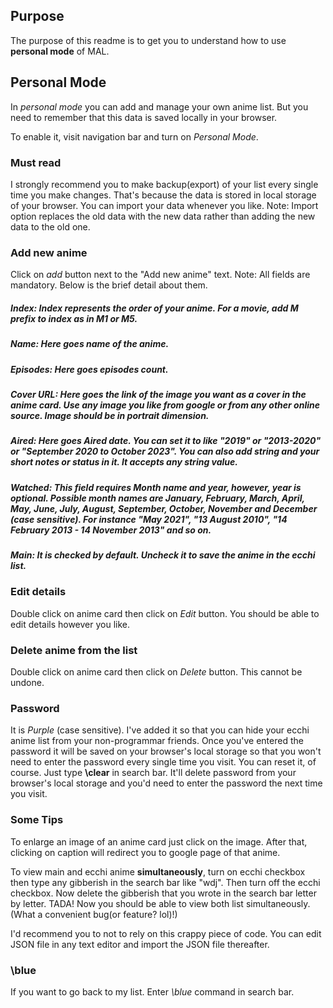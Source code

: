 ## Purpose
The purpose of this readme is to get you to understand how to use **personal mode** of MAL.

## Personal Mode 
In _personal mode_ you can add and manage your own anime list. But you need to remember that this data is saved locally in your browser.

To enable it, visit navigation bar and turn on _Personal Mode_.

### Must read 
I strongly recommend you to make backup(export) of your list every single time you make changes. That's because the data is stored in local storage of your browser. You can import your data whenever you like. Note: Import option replaces the old data with the new data rather than adding the new data to the old one.

### Add new anime 
Click on _add_ button next to the "Add new anime" text. Note: All fields are mandatory. Below is the brief detail about them.

##### Index: Index represents the order of your anime. For a movie, add _M_ prefix to index as in _M1_ or _M5_.

##### Name: Here goes name of the anime.

##### Episodes: Here goes episodes count.

##### Cover URL: Here goes the link of the image you want as a cover in the anime card. Use any image you like from google or from any other online source. Image should be in portrait dimension.

##### Aired: Here goes Aired date. You can set it to like "2019" or "2013-2020" or "September 2020 to October 2023". You can also add string and your short notes or status in it. It accepts any string value.

##### Watched: This field requires Month name and year, however, year is optional. Possible month names are _January, February, March, April, May, June, July, August, September, October, November and December_ (case sensitive). For instance _"May 2021"_, _"13 August 2010"_, _"14 February 2013 - 14 November 2013"_ and so on.

##### Main: It is checked by default. Uncheck it to save the anime in the _ecchi_ list.



### Edit details
Double click on anime card then click on _Edit_ button. You should be able to edit details however you like.

### Delete anime from the list
Double click on anime card then click on _Delete_ button. This cannot be undone.

### Password
It is _Purple_ (case sensitive). I've added it so that you can hide your ecchi anime list from your non-programmar friends. Once you've entered the password it will be saved on your browser's local storage so that you won't need to enter the password every single time you visit. 
You can reset it, of course. Just type **\clear** in search bar. It'll delete password from your browser's local storage and you'd need to enter the password the next time you visit.

### Some Tips
To enlarge an image of an anime card just click on the image. After that, clicking on caption will redirect you to google page of that anime.

To view main and ecchi anime **simultaneously**, turn on ecchi checkbox then type any gibberish in the search bar like "wdj". Then turn off the ecchi checkbox. Now delete the gibberish that you wrote in the search bar letter by letter. TADA! Now you should be able to view both list simultaneously. (What a convenient bug(or feature? lol)!)

I'd recommend you to not to rely on this crappy piece of code. You can edit JSON file in any text editor and import the JSON file thereafter.

### \blue 
If you want to go back to my list. Enter _\blue_ command in search bar.
